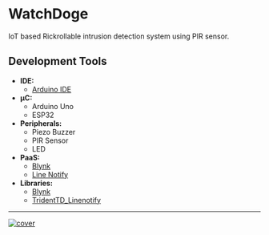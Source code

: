 # WatchDoge

IoT based Rickrollable intrusion detection system using PIR sensor.

## Development Tools

- **IDE:** 
  - [Arduino IDE](https://www.arduino.cc/en/software)
- **µC:** 
  - Arduino Uno
  - ESP32
- **Peripherals:**
  - Piezo Buzzer
  - PIR Sensor
  - LED
- **PaaS:**
  - [Blynk](https://blynk.io/)
  - [Line Notify](https://notify-bot.line.me/)
- **Libraries:**
  - [Blynk](https://www.arduino.cc/reference/en/libraries/blynk/)
  - [TridentTD_Linenotify](https://www.arduino.cc/reference/en/libraries/tridenttd_linenotify/)

---

[![cover](https://user-images.githubusercontent.com/55230837/224076690-475ae0b3-3424-4229-a0d7-5e5be3477d0d.png)](https://youtu.be/dQw4w9WgXcQ)
